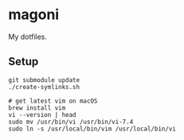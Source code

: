 # magoni
My dotfiles.

## Setup
```
git submodule update
./create-symlinks.sh
```
```
# get latest vim on macOS
brew install vim
vi --version | head
sudo mv /usr/bin/vi /usr/bin/vi-7.4
sudo ln -s /usr/local/bin/vim /usr/local/bin/vi
```
